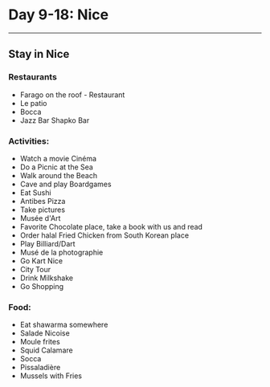 # Day 9-18: Nice

---

## Stay in Nice

### Restaurants

- Farago on the roof - Restaurant
- Le patio
- Bocca
- Jazz Bar Shapko Bar

### Activities:

- Watch a movie Cinéma
- Do a Picnic at the Sea
- Walk around the Beach
- Cave and play Boardgames
- Eat Sushi
- Antibes Pizza
- Take pictures
- Musée d'Art
- Favorite Chocolate place, take a book with us and read
- Order halal Fried Chicken from South Korean place
- Play Billiard/Dart
- Musé de la photographie
- Go Kart Nice
- City Tour
- Drink Milkshake
- Go Shopping

### Food:

- Eat shawarma somewhere
- Salade Nicoise
- Moule frites
- Squid Calamare
- Socca
- Pissaladière
- Mussels with Fries